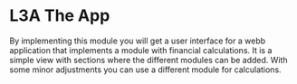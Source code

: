 # L3A The App
By implementing this module you will get a user interface for a webb application that implements a module with financial calculations. It is a simple view with sections where the different modules can be added.
With some minor adjustments you can use a different module for calculations.

